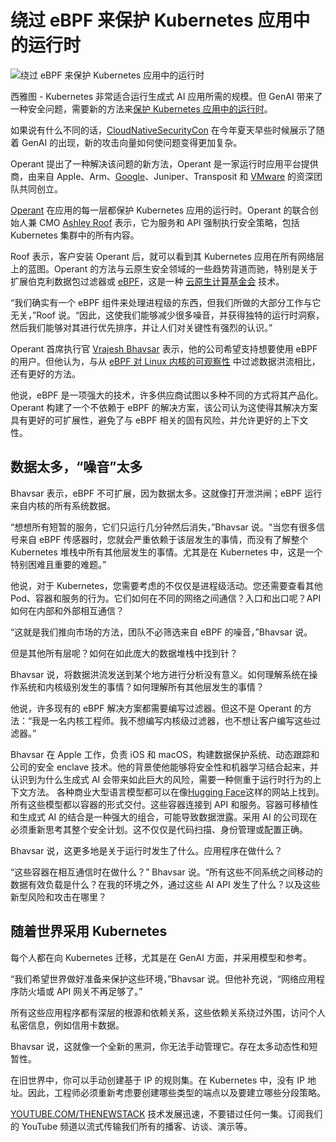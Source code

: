 # 绕过 eBPF 来保护 Kubernetes 应用中的运行时

![绕过 eBPF 来保护 Kubernetes 应用中的运行时](https://cdn.thenewstack.io/media/2024/08/54c24441-bypassing-ebpf-to-protect-runtimes-in-kubernetes-apps-2-1024x576.jpg)

西雅图 - Kubernetes 非常适合运行生成式 AI 应用所需的规模。但 GenAI 带来了一种安全问题，需要新的方法来[保护 Kubernetes 应用中的运行时](https://thenewstack.io/the-top-5-kubernetes-security-mistakes-youre-probably-making/)。

如果说有什么不同的话，[CloudNativeSecurityCon](https://events.linuxfoundation.org/cloudnativesecuritycon-north-america) 在今年夏天早些时候展示了随着 GenAI 的出现，新的攻击向量如何使问题变得更加复杂。

Operant 提出了一种解决该问题的新方法，Operant 是一家运行时应用平台提供商，由来自 Apple、Arm、[Google](https://cloud.google.com/?utm_content=inline+mention)、Juniper、Transposit 和 [VMware](https://tanzu.vmware.com?utm_content=inline+mention) 的资深团队共同创立。

[Operant](https://www.operant.ai/) 在应用的每一层都保护 Kubernetes 应用的运行时。Operant 的联合创始人兼 CMO [Ashley Roof](https://www.linkedin.com/in/ashleyroof/) 表示，它为服务和 API 强制执行安全策略，包括 Kubernetes 集群中的所有内容。

Roof 表示，客户安装 Operant 后，就可以看到其 Kubernetes 应用在所有网络层上的蓝图。Operant 的方法与云原生安全领域的一些趋势背道而驰，特别是关于扩展伯克利数据包过滤器或 [eBPF](https://thenewstack.io/what-is-ebpf/)，这是一种 [云原生计算基金会](https://cncf.io/?utm_content=inline+mention) 技术。

“我们确实有一个 eBPF 组件来处理进程级的东西，但我们所做的大部分工作与它无关，”Roof 说。“因此，这使我们能够减少很多噪音，并获得独特的运行时洞察，然后我们能够对其进行优先排序，并让人们对关键性有强烈的认识。”

Operant 首席执行官 [Vrajesh Bhavsar](https://www.linkedin.com/in/vrajeshio/) 表示，他的公司希望支持想要使用 eBPF 的用户。但他认为，与从 [eBPF 对 Linux 内核的可观察性](https://thenewstack.io/ebpf-meaner-hooks-more-webassembly-and-observability-due/) 中过滤数据洪流相比，还有更好的方法。

他说，eBPF 是一项强大的技术，许多供应商试图以多种不同的方式将其产品化。Operant 构建了一个不依赖于 eBPF 的解决方案，该公司认为这使得其解决方案具有更好的可扩展性，避免了与 eBPF 相关的固有风险，并允许更好的上下文性。

## 数据太多，“噪音”太多

Bhavsar 表示，eBPF 不可扩展，因为数据太多。这就像打开泄洪闸；eBPF 运行来自内核的所有系统数据。

“想想所有短暂的服务，它们只运行几分钟然后消失，”Bhavsar 说。“当您有很多信号来自 eBPF 传感器时，您就会严重依赖于该层发生的事情，而没有了解整个 Kubernetes 堆栈中所有其他层发生的事情。尤其是在 Kubernetes 中，这是一个特别困难且重要的难题。”

他说，对于 Kubernetes，您需要考虑的不仅仅是进程级活动。您还需要查看其他 Pod、容器和服务的行为。它们如何在不同的网络之间通信？入口和出口呢？API 如何在内部和外部相互通信？

“这就是我们推向市场的方法，团队不必筛选来自 eBPF 的噪音，”Bhavsar 说。

但是其他所有层呢？如何在如此庞大的数据堆栈中找到针？

Bhavsar 说，将数据洪流发送到某个地方进行分析没有意义。如何理解系统在操作系统和内核级别发生的事情？如何理解所有其他层发生的事情？

他说，许多现有的 eBPF 解决方案都需要编写过滤器。但这不是 Operant 的方法：“我是一名内核工程师。我不想编写内核级过滤器，也不想让客户编写这些过滤器。”

Bhavsar 在 Apple 工作，负责 iOS 和 macOS，构建数据保护系统、动态跟踪和公司的安全 enclave 技术。他的背景使他能够将安全性和机器学习结合起来，并认识到为什么生成式 AI 会带来如此巨大的风险，需要一种侧重于运行时行为的上下文方法。
各种商业大型语言模型都可以在像[Hugging Face](https://thenewstack.io/how-hugging-face-positions-itself-in-the-open-llm-stack/)这样的网站上找到。所有这些模型都以容器的形式交付。这些容器连接到 API 和服务。容器可移植性和生成式 AI 的结合是一种强大的组合，可能导致数据泄露。采用 AI 的公司现在必须重新思考其整个安全计划。这不仅仅是代码扫描、身份管理或配置正确。

Bhavsar 说，这更多地是关于运行时发生了什么。应用程序在做什么？

“这些容器在相互通信时在做什么？” Bhavsar 说。“所有这些不同系统之间移动的数据有效负载是什么？在我的环境之外，通过这些 AI API 发生了什么？以及这些新型风险和攻击在哪里？

## 随着世界采用 Kubernetes
每个人都在向 Kubernetes 迁移，尤其是在 GenAI 方面，并采用模型和参考。

“我们希望世界做好准备来保护这些环境，”Bhavsar 说。但他补充说，“网络应用程序防火墙或 API 网关不再足够了。”

所有这些应用程序都有深层的根源和依赖关系，这些依赖关系绕过外围，访问个人私密信息，例如信用卡数据。

Bhavsar 说，这就像一个全新的黑洞，你无法手动管理它。存在太多动态性和短暂性。

在旧世界中，你可以手动创建基于 IP 的规则集。在 Kubernetes 中，没有 IP 地址。因此，工程师必须重新考虑要创建哪些类型的端点以及要建立哪些分段策略。

[YOUTUBE.COM/THENEWSTACK](https://youtube.com/thenewstack?sub_confirmation=1)
技术发展迅速，不要错过任何一集。订阅我们的 YouTube 频道以流式传输我们所有的播客、访谈、演示等。